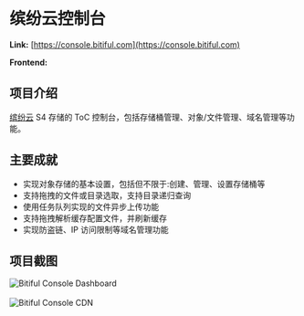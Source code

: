 # 缤纷云控制台

**Link:** [https://console.bitiful.com](https://console.bitiful.com)

**Frontend:**
[<Badge type="tip" text="React" />](https://react.dev)
[<Badge type="tip" text="Tailwind CSS" />](https://tailwindcss.com)
[<Badge type="tip" text="Ant Design" />](https://ant.design)
[<Badge type="tip" text="AntV" />](https://antv.antgroup.com)
[<Badge type="tip" text="Axios" />](https://axios-http.com)

## 项目介绍

[缤纷云](https://bitiful.com) S4 存储的 ToC 控制台，包括存储桶管理、对象/文件管理、域名管理等功能。

## 主要成就

- 实现对象存储的基本设置，包括但不限于:创建、管理、设置存储桶等
- 支持拖拽的文件或目录选取，支持目录递归查询
- 使用任务队列实现的文件异步上传功能
- 支持拖拽解析缓存配置文件，并刷新缓存
- 实现防盗链、IP 访问限制等域名管理功能

## 项目截图

![Bitiful Console Dashboard](/projects/bitiful/console-dashboard.png)
<br />
<br />
![Bitiful Console CDN](/projects/bitiful/console-cdn.png)

